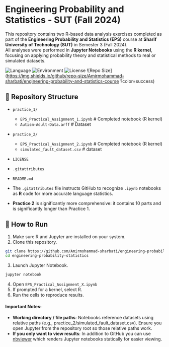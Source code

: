 # Engineering Probability and Statistics - SUT (Fall 2024)
This repository contains two R-based data analysis exercises completed as part of the **Engineering Probability and Statistics (EPS)** course at **Sharif University of Technology (SUT)** in Semester 3 (Fall 2024).  
All analyses were performed in **Jupyter Notebooks** using the **R kernel**, focusing on applying probability theory and statistical methods to real or simulated datasets.


![Language](https://img.shields.io/badge/Language-R-blue)
![Environment](https://img.shields.io/badge/Environment-Jupyter%20Notebook-orange)
![License](https://img.shields.io/badge/License-MIT-purple)
![Repo Size](https://img.shields.io/github/repo-size/Amirmohammad-sharbati/engineering-probability-and-statistics-course
?color=success)


## 📂 Repository Structure
- `practice_1/`
    - `EPS_Practical_Assignment_1.ipynb` # Completed notebook (R kernel)
    - `Autism-Adult-Data.arff` # Dataset
- `practice_2/`
    - `EPS_Practical_Assignment_2.ipynb` # Completed notebook (R kernel)
    - `simulated_fault_dataset.csv` # dataset
- `LICENSE`
- `.gitattributes`
- `README.md`

- The `.gitattributes` file instructs GitHub to recognize `.ipynb` notebooks as **R** code for more accurate language statistics.
- **Practice 2** is significantly more comprehensive: it contains 10 parts and is significantly longer than Practice 1.


## 🚀 How to Run
1. Make sure R and Jupyter are installed on your system.
2. Clone this repository.
```bash
git clone https://github.com/Amirmohammad-sharbati/engineering-probability-and-statistics-course
cd engineering-probability-statistics
```
3. Launch Jupyter Notebook.
```bash
jupyter notebook
```
4. Open `EPS_Practical_Assignment_X.ipynb` 
5. If prompted for a kernel, select R.
6. Run the cells to reproduce results.

#### Important Notes:
- **Working directory / file paths**: Notebooks reference datasets using relative paths (e.g., practice_2/simulated_fault_dataset.csv). Ensure you open Jupyter from the repository root so those relative paths work.
- **If you only want to view results**: In addition to GitHub you can use [nbviewer](https://nbviewer.org/) which renders Jupyter notebooks statically for easier viewing.
